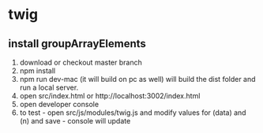 # twig

## install groupArrayElements

1. download or checkout master branch
2. npm install
3. npm run dev-mac (it will build on pc as well) will build the dist folder and run a local server.
4. open src/index.html or http://localhost:3002/index.html
5. open developer console
6. to test - open src/js/modules/twig.js and modify values for (data) and (n) and save - console will update
